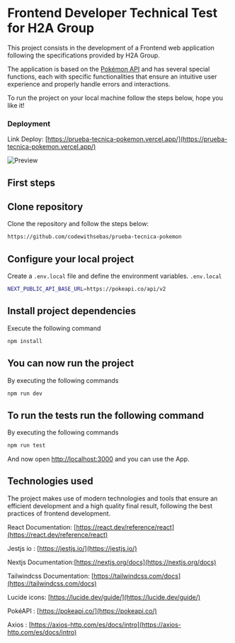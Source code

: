 # Frontend Developer Technical Test for H2A Group

This project consists in the development of a Frontend web application following the specifications provided by H2A Group.

The application is based on the [Pokémon API](https://pokeapi.co/) and has several special functions, each with specific functionalities that ensure an intuitive user experience and properly handle errors and interactions.

To run the project on your local machine follow the steps below, hope you like it!

### Deployment

Link Deploy: [https://prueba-tecnica-pokemon.vercel.app/](https://prueba-tecnica-pokemon.vercel.app/)

<img src="https://res.cloudinary.com/dovavvnjx/image/upload/v1746683231/WhatsApp_Image_2025-05-08_at_12.45.21_AM_hnjkd5.jpg" alt="Preview">

## First steps

## Clone repository

Clone the repository and follow the steps below:

```bash
https://github.com/codewithsebas/prueba-tecnica-pokemon
```

## Configure your local project

Create a `.env.local` file and define the environment variables.
`.env.local`

```bash
NEXT_PUBLIC_API_BASE_URL=https://pokeapi.co/api/v2
```

## Install project dependencies

Execute the following command

```bash
npm install
```

## You can now run the project

By executing the following commands

```bash
npm run dev
```

## To run the tests run the following command

By executing the following commands

```bash
npm run test
```

And now open [http://localhost:3000](http://localhost:3000) and you can use the App.

## Technologies used

The project makes use of modern technologies and tools that ensure an efficient development and a high quality final result, following the best practices of frontend development.

React Documentation: [https://react.dev/reference/react](https://react.dev/reference/react)

Jestjs io : [https://jestjs.io/](https://jestjs.io/)

Nextjs Documentation:[https://nextjs.org/docs](https://nextjs.org/docs)

Tailwindcss Documentation: [https://tailwindcss.com/docs](https://tailwindcss.com/docs)

Lucide icons: [https://lucide.dev/guide/](https://lucide.dev/guide/)

PokéAPI : [https://pokeapi.co/](https://pokeapi.co/)

Axios : [https://axios-http.com/es/docs/intro](https://axios-http.com/es/docs/intro)
